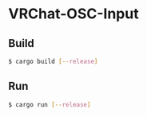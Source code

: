 # VRChat-OSC-Input

## Build

```sh
$ cargo build [--release]
```

## Run

```sh
$ cargo run [--release]
```
